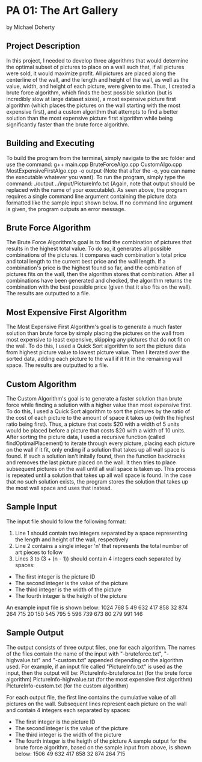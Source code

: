 # PA 01: The Art Gallery
 by Michael Doherty

## Project Description
In this project, I needed to develop three algorithms that would determine the optimal subset of pictures to place on a wall such that, if all pictures were sold, it would maximize profit. All pictures are placed along the centerline of the wall, and the length and height of the wall, as well as the value, width, and height of each picture, were given to me. Thus, I created a brute force algorithm, which finds the best possible solution (but is incredibly slow at large dataset sizes), a most expensive picture first algorithm (which places the pictures on the wall starting with the most expensive first), and a custom algorithm that attempts to find a better solution than the most expensive picture first algorithm while being significantly faster than the brute force algorithm.

## Building and Executing
To build the program from the terminal, simply navigate to the src folder and use the command: 
g++ main.cpp BruteForceAlgo.cpp CustomAlgo.cpp MostExpensiveFirstAlgo.cpp -o output
(Note that after the -o, you can name the executable whatever you want). To run the program, simply type the command:
./output ../input/PictureInfo.txt
(Again, note that output should be replaced with the name of your executable). As seen above, the program requires a single command line argument containing the picture data formatted like the sample input shown below. If no command line argument is given, the program outputs an error message.

## Brute Force Algorithm
The Brute Force Algorithm's goal is to find the combination of pictures that results in the highest total value. To do so, it generates all possible combinations of the pictures. It compares each combination's total price and total length to the current best price and the wall length. If a combination's price is the highest found so far, and the combination of pictures fits on the wall, then the algorithm stores that combination. After all combinations have been generated and checked, the algorithm returns the combination with the best possible price (given that it also fits on the wall). The results are outputted to a file.

## Most Expensive First Algorithm
The Most Expensive First Algorithm's goal is to generate a much faster solution than brute force by simply placing the pictures on the wall from most expensive to least expensive, skipping any pictures that do not fit on the wall. To do this, I used a Quick Sort algorithm to sort the picture data from highest picture value to lowest picture value. Then I iterated over the sorted data, adding each picture to the wall if it fit in the remaining wall space. The results are outputted to a file. 

## Custom Algorithm
The Custom Algorithm's goal is to generate a faster solution than brute force while finding a solution with a higher value than most expensive first. To do this, I used a Quick Sort algorithm to sort the pictures by the ratio of the cost of each picture to the amount of space it takes up (with the highest ratio being first). Thus, a picture that costs $20 with a width of 5 units would be placed before a picture that costs $20 with a width of 10 units. After sorting the picture data, I used a recursive function (called findOptimalPlacement) to iterate through every picture, placing each picture on the wall if it fit, only ending if a solution that takes up all wall space is found. If such a solution isn't initally found, then the function backtracks and removes the last picture placed on the wall. It then tries to place subsequent pictures on the wall until all wall space is taken up. This process is repeated until a solution that takes up all wall space is found. In the case that no such solution exists, the program stores the solution that takes up the most wall space and uses that instead.

## Sample Input
The input file should follow the following format:
1) Line 1 should contain two integers separated by a space representing the length and height of the wall, respectively
2) Line 2 contains a single integer 'n' that represents the total number of art pieces to follow
3) Lines 3 to (3 + (n - 1)) should contain 4 integers each separated by spaces:
  - The first integer is the picture ID
  - The second integer is the value of the picture
  - The third integer is the width of the picture
  - The fourth integer is the heigth of the picture

An example input file is shown below:
1024 768
5
49 632 417 858
32 874 264 715
20 150 545 795
5 596 739 673
80 279 991 146

## Sample Output
The output consists of three output files, one for each algorithm. The names of the files contain the name of the input with "-bruteforce.txt", "-highvalue.txt" and "-custom.txt" appended depending on the algorithm used. For example, if an input file called "PictureInfo.txt" is used as the input, then the output will be:
PictureInfo-bruteforce.txt (for the brute force algorithm)
PictureInfo-highvalue.txt (for the most expensive first algorithm)
PictureInfo-custom.txt (for the custom algorithm)

For each output file, the first line contains the cumulative value of all pictures on the wall. Subsequent lines represent each picture on the wall and contain 4 integers each separated by spaces:
  - The first integer is the picture ID
  - The second integer is the value of the picture
  - The third integer is the width of the picture
  - The fourth integer is the heigth of the picture
A sample output for the brute force algorithm, based on the sample input from above, is shown below:
1506
49 632 417 858
32 874 264 715
